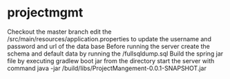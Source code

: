# projectmgmt
Checkout the master branch 
edit the <projectcheckout>/src/main/resources/application.properties to update the username and password and url of the data base
Before running the server create the schema and default data by running the <projectcheckout>/fullsqldump.sql
Build the spring jar file  by executing  gradlew boot jar from the  <projectcheckout> directory
start the server  with command  java -jar <projectcheckout>/build/libs/ProjectMangement-0.0.1-SNAPSHOT.jar

